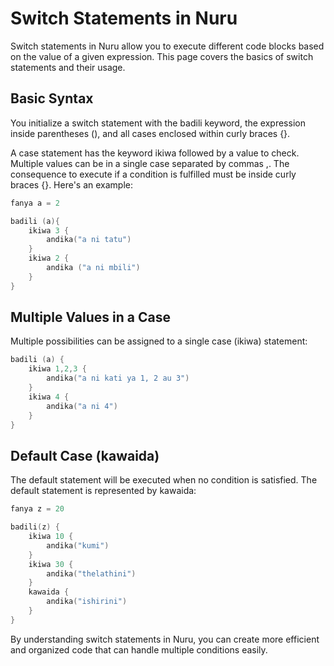 # Switch Statements in Nuru

Switch statements in Nuru allow you to execute different code blocks based on the value of a given expression. This page covers the basics of switch statements and their usage.

## Basic Syntax

You initialize a switch statement with the badili keyword, the expression inside parentheses (), and all cases enclosed within curly braces {}.

A case statement has the keyword ikiwa followed by a value to check. Multiple values can be in a single case separated by commas ,. The consequence to execute if a condition is fulfilled must be inside curly braces {}. Here's an example:

```s
fanya a = 2

badili (a){
	ikiwa 3 {
		andika("a ni tatu")
	}
	ikiwa 2 {
		andika ("a ni mbili")
	}
}
```

## Multiple Values in a Case

Multiple possibilities can be assigned to a single case (ikiwa) statement:

```s
badili (a) {
	ikiwa 1,2,3 {
		andika("a ni kati ya 1, 2 au 3")
	}
	ikiwa 4 {
		andika("a ni 4")
	}
}
```

## Default Case (kawaida)

The default statement will be executed when no condition is satisfied. The default statement is represented by kawaida:

```s
fanya z = 20

badili(z) {
	ikiwa 10 {
		andika("kumi")
	}
	ikiwa 30 {
		andika("thelathini")
	}
	kawaida {
		andika("ishirini")
	}
}
```

By understanding switch statements in Nuru, you can create more efficient and organized code that can handle multiple conditions easily.